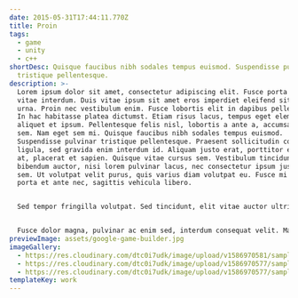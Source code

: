 ```yaml
---
date: 2015-05-31T17:44:11.770Z
title: Proin
tags:
  - game
  - unity
  - c++
shortDesc: Quisque faucibus nibh sodales tempus euismod. Suspendisse pulvinar
  tristique pellentesque.
description: >-
  Lorem ipsum dolor sit amet, consectetur adipiscing elit. Fusce porta sed orci
  vitae interdum. Duis vitae ipsum sit amet eros imperdiet eleifend sit amet sed
  urna. Proin nec vestibulum enim. Fusce lobortis elit in dapibus pellentesque.
  In hac habitasse platea dictumst. Etiam risus lacus, tempus eget elementum at,
  aliquet et ipsum. Pellentesque felis nisl, lobortis a ante a, accumsan sodales
  sem. Nam eget sem mi. Quisque faucibus nibh sodales tempus euismod.
  Suspendisse pulvinar tristique pellentesque. Praesent sollicitudin consequat
  ligula, sed gravida enim interdum id. Aliquam justo erat, porttitor eu auctor
  at, placerat et sapien. Quisque vitae cursus sem. Vestibulum tincidunt, urna a
  bibendum auctor, nisi lorem pulvinar lacus, nec consectetur ipsum justo eget
  sem. Ut volutpat velit purus, quis varius diam volutpat eu. Fusce mi nisi,
  porta et ante nec, sagittis vehicula libero.


  Sed tempor fringilla volutpat. Sed tincidunt, elit vitae auctor ultrices, justo nulla pretium erat, eu posuere turpis nisi sit amet neque. Suspendisse potenti. Phasellus eu leo neque. Cras urna magna, mollis vehicula risus eget, porta auctor nunc. In neque est, tristique quis orci quis, pulvinar dictum velit. Quisque tempor, sapien sit amet molestie porttitor, tortor sem malesuada mi, id fermentum dui ante ac risus. Vestibulum gravida aliquet enim blandit consectetur. Cras eu libero elementum lectus molestie faucibus vitae quis urna.


  Fusce dolor magna, pulvinar ac enim sed, interdum consequat velit. Maecenas vestibulum, mi quis facilisis hendrerit, tortor tortor imperdiet ex, eu aliquam lectus turpis sed sem. Praesent et augue eu metus maximus laoreet. Curabitur id nulla lacus. Cras pretium nisi a nunc pulvinar, sed blandit nisl placerat. Nunc ac arcu vitae diam molestie aliquet ultrices sit amet arcu. Phasellus nec orci quis lacus maximus sollicitudin. Nulla laoreet sem erat, nec hendrerit felis interdum quis. Nullam aliquet urna non purus ultrices fermentum. Donec suscipit nisl at odio blandit, sit amet hendrerit lorem egestas.
previewImage: assets/google-game-builder.jpg
imageGallery:
  - https://res.cloudinary.com/dtc0i7udk/image/upload/v1586970581/samples/landscapes/nature-mountains.jpg
  - https://res.cloudinary.com/dtc0i7udk/image/upload/v1586970577/samples/landscapes/architecture-signs.jpg
  - https://res.cloudinary.com/dtc0i7udk/image/upload/v1586970577/samples/landscapes/beach-boat.jpg
templateKey: work
---
```

